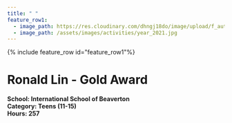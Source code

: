 ```yaml
---
title: " "
feature_row1:
  - image_path: https://res.cloudinary.com/dhngj18do/image/upload/f_auto,q_auto/v1/images/pvsa/2021_Ronald_Lin
  - image_path: /assets/images/activities/year_2021.jpg
---
```


{% include feature_row id="feature_row1"%}

# Ronald Lin - Gold Award

**School: International School of Beaverton**  
**Category: Teens (11-15)**  
**Hours: 257**  
